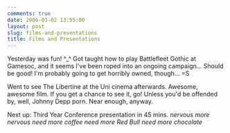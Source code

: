```yaml
---
comments: true
date: 2006-03-02 13:55:00
layout: post
slug: films-and-presentations
title: Films and Presentations
---
```


Yesterday was fun! ^_^  Got taught how to play Battlefleet Gothic at Gamesoc, and it seems I've been roped into an ongoing campaign...  Should be good!  I'm probably going to get horribly owned, though... =S  

Went to see The Libertine at the Uni cinema afterwards.  Awesome, awesome film.  If you get a chance to see it, go!  Unless you'd be offended by, well, Johnny Depp porn.  Near enough, anyway.  

Next up: Third Year Conference presentation in 45 mins.  *nervous* *more nervous* *need more coffee* *need more Red Bull* *need more chocolate*
